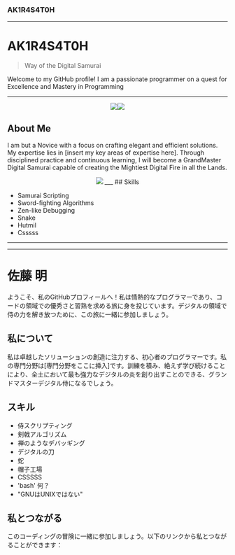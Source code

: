 ### AK1R4S4T0H
___
# AK1R4S4T0H

> Way of the Digital Samurai

Welcome to my GitHub profile! I am a passionate programmer on a quest for Excellence and Mastery in Programming
___
  
<!--📊STATSGRAPH / 🌐WEBSITE: https://github.com/anuraghazra/github-readme-stats -->
<p align="center">
<img src="https://github-readme-stats-git-masterrstaa-rickstaa.vercel.app/api?username=AK1R4S4T0H&show_icons=true&theme=merko"><img src="https://github-readme-streak-stats.herokuapp.com?user=AK1R4S4T0H&theme=merko&date_format=M%20j%5B%2C%20Y%5D">

## About Me

I am but a Novice with a focus on crafting elegant and efficient solutions. My expertise lies in [insert my key areas of expertise here]. Through disciplined practice and continuous learning, I will become a GrandMaster Digital Samurai capable of creating the Mightiest Digital Fire in all the Lands.
  
<!--📙LANGUAGES / 🌐WEBSITE: https://github.com/anuraghazra/github-readme-stats -->
<p align="center">
<img src="https://github-readme-stats-git-masterrstaa-rickstaa.vercel.app/api/top-langs/?username=AK1R4S4T0H&layout=compact&theme=merko">
___
## Skills

- Samurai Scripting
- Sword-fighting Algorithms
- Zen-like Debugging
- Snake
- Hutmil
- Csssss
___
___
# 佐藤 明

ようこそ、私のGitHubプロフィールへ！私は情熱的なプログラマーであり、コードの領域での優秀さと習熟を求める旅に身を投じています。デジタルの領域で侍の力を解き放つために、この旅に一緒に参加しましょう。

## 私について

私は卓越したソリューションの創造に注力する、初心者のプログラマーです。私の専門分野は[専門分野をここに挿入]です。訓練を積み、絶えず学び続けることにより、全土において最も強力なデジタルの炎を創り出すことのできる、グランドマスターデジタル侍になるでしょう。

## スキル

- 侍スクリプティング
- 剣戟アルゴリズム
- 禅のようなデバッギング
- デジタルの刀
- 蛇
- 帽子工場
- CSSSSS
- 'bash' 何？
- "GNUはUNIXではない"

## 私とつながる

このコーディングの冒険に一緒に参加しましょう。以下のリンクから私とつながることができます：
